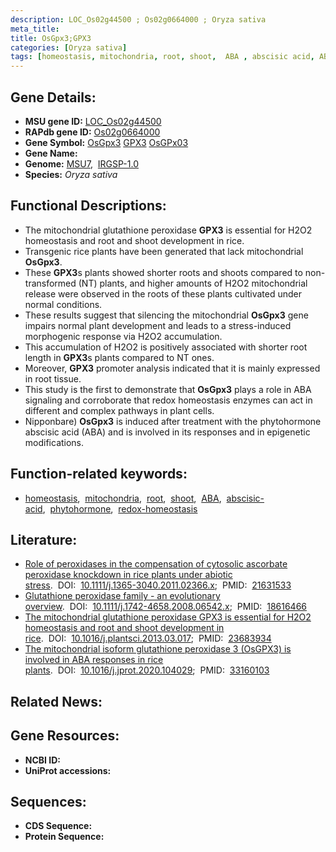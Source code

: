 ```yaml
---
description: LOC_Os02g44500 ; Os02g0664000 ; Oryza sativa
meta_title:
title: OsGpx3;GPX3
categories: [Oryza sativa]
tags: [homeostasis, mitochondria, root, shoot,  ABA , abscisic acid, ABA, phytohormone, redox homeostasis]
---
```


## Gene Details:
- **MSU gene ID:** [LOC_Os02g44500](http://rice.uga.edu/cgi-bin/ORF_infopage.cgi?orf=LOC_Os02g44500)  
- **RAPdb gene ID:** [Os02g0664000](https://rapdb.dna.affrc.go.jp/locus/?name=Os02g0664000)  
- **Gene Symbol:** <u>OsGpx3</u>&nbsp;<u>GPX3</u>&nbsp;<u>OsGPx03</u>
- **Gene Name:**
- **Genome:**  [MSU7](http://rice.uga.edu/),&nbsp;&nbsp;[IRGSP-1.0](https://rapdb.dna.affrc.go.jp/download/irgsp1.html)
- **Species:** *Oryza sativa*

## Functional Descriptions:
   - The mitochondrial glutathione peroxidase **GPX3** is essential for H2O2 homeostasis and root and shoot development in rice.
   - Transgenic rice plants have been generated that lack mitochondrial **OsGpx3**.
   - These **GPX3**s plants showed shorter roots and shoots compared to non-transformed (NT) plants, and higher amounts of H2O2 mitochondrial release were observed in the roots of these plants cultivated under normal conditions.
   - These results suggest that silencing the mitochondrial **OsGpx3** gene impairs normal plant development and leads to a stress-induced morphogenic response via H2O2 accumulation.
   - This accumulation of H2O2 is positively associated with shorter root length in **GPX3**s plants compared to NT ones.
   - Moreover, **GPX3** promoter analysis indicated that it is mainly expressed in root tissue.
   - This study is the first to demonstrate that **OsGpx3** plays a role in ABA signaling and corroborate that redox homeostasis enzymes can act in different and complex pathways in plant cells.
   - Nipponbare) **OsGpx3** is induced after treatment with the phytohormone abscisic acid (ABA) and is involved in its responses and in epigenetic modifications.

## Function-related keywords:
   - [homeostasis](/tags/homeostasis/),&nbsp;&nbsp;[mitochondria](/tags/mitochondria/),&nbsp;&nbsp;[root](/tags/root/),&nbsp;&nbsp;[shoot](/tags/shoot/),&nbsp;&nbsp;[ABA](/tags/ABA/),&nbsp;&nbsp;[abscisic-acid](/tags/abscisic-acid/),&nbsp;&nbsp;[phytohormone](/tags/phytohormone/),&nbsp;&nbsp;[redox-homeostasis](/tags/redox-homeostasis/)

## Literature:
   - [Role of peroxidases in the compensation of cytosolic ascorbate peroxidase knockdown in rice plants under abiotic stress](https://www.doi.org/10.1111/j.1365-3040.2011.02366.x).&nbsp;&nbsp;DOI:&nbsp;&nbsp;[10.1111/j.1365-3040.2011.02366.x](https://www.doi.org/10.1111/j.1365-3040.2011.02366.x);&nbsp;&nbsp;PMID:&nbsp;&nbsp;[21631533](https://pubmed.ncbi.nlm.nih.gov/21631533/)
   - [Glutathione peroxidase family - an evolutionary overview](https://www.doi.org/10.1111/j.1742-4658.2008.06542.x).&nbsp;&nbsp;DOI:&nbsp;&nbsp;[10.1111/j.1742-4658.2008.06542.x](https://www.doi.org/10.1111/j.1742-4658.2008.06542.x);&nbsp;&nbsp;PMID:&nbsp;&nbsp;[18616466](https://pubmed.ncbi.nlm.nih.gov/18616466/)
   - [The mitochondrial glutathione peroxidase GPX3 is essential for H2O2 homeostasis and root and shoot development in rice](https://www.doi.org/10.1016/j.plantsci.2013.03.017).&nbsp;&nbsp;DOI:&nbsp;&nbsp;[10.1016/j.plantsci.2013.03.017](https://www.doi.org/10.1016/j.plantsci.2013.03.017);&nbsp;&nbsp;PMID:&nbsp;&nbsp;[23683934](https://pubmed.ncbi.nlm.nih.gov/23683934/)
   - [The mitochondrial isoform glutathione peroxidase 3 (OsGPX3) is involved in ABA responses in rice plants](https://www.doi.org/10.1016/j.jprot.2020.104029).&nbsp;&nbsp;DOI:&nbsp;&nbsp;[10.1016/j.jprot.2020.104029](https://www.doi.org/10.1016/j.jprot.2020.104029);&nbsp;&nbsp;PMID:&nbsp;&nbsp;[33160103](https://pubmed.ncbi.nlm.nih.gov/33160103/)

## Related News:

## Gene Resources:
- **NCBI ID:**  []()
- **UniProt accessions:** [](https://www.uniprot.org/uniprotkb//entry)

## Sequences:
- **CDS Sequence:**
- **Protein Sequence:**
